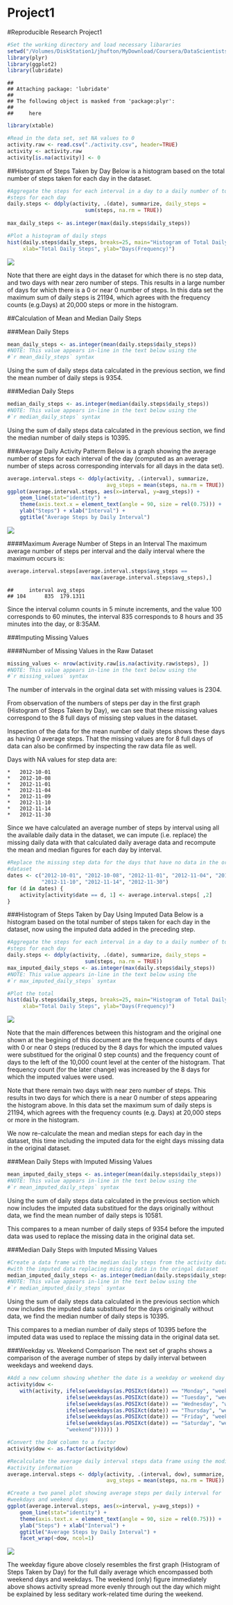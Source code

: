 # Project1

#Reproducible Research Project1


```r
#Set the working directory and load necessary libararies
setwd("/Volumes/DiskStation1/jhufton/MyDownload/Coursera/DataScientistsToolbox/ReproducableResearch/CourseProject1/RepData_PeerAssessment1")
library(plyr)
library(ggplot2)
library(lubridate)
```

```
## 
## Attaching package: 'lubridate'
## 
## The following object is masked from 'package:plyr':
## 
##     here
```

```r
library(xtable)

#Read in the data set, set NA values to 0
activity.raw <- read.csv("./activity.csv", header=TRUE)
activity <- activity.raw
activity[is.na(activity)] <- 0
```

##Histogram of Steps Taken by Day
Below is a histogram based on the total number of steps taken for each day in the 
dataset.  


```r
#Aggregate the steps for each interval in a day to a daily number of total 
#steps for each day
daily.steps <- ddply(activity, .(date), summarize, daily_steps = 
                         sum(steps, na.rm = TRUE))
                         
max_daily_steps <- as.integer(max(daily.steps$daily_steps))

#Plot a histogram of daily steps
hist(daily.steps$daily_steps, breaks=25, main="Histogram of Total Daily Steps", 
     xlab="Total Daily Steps", ylab="Days(Frequency)")
```

![](PA1_template_files/figure-html/unnamed-chunk-2-1.png) 

Note that there are eight days in the dataset for which there is no
step data, and two days with near zero number of steps.  This results in a large 
number of days for which there is a 0 or near 0 number of steps.  In this data 
set the maximum sum of daily steps is 21194, which 
agrees with the frequency counts (e.g.Days) at 20,000 steps or more in the histogram.

##Calculation of Mean and Median Daily Steps

###Mean Daily Steps


```r
mean_daily_steps <- as.integer(mean(daily.steps$daily_steps))
#NOTE: This value appears in-line in the text below using the 
#`r mean_daily_steps` syntax
```
Using the sum of daily steps data calculated in the previous section, we find the
mean number of daily steps is 9354.

###Median Daily Steps


```r
median_daily_steps <- as.integer(median(daily.steps$daily_steps))
#NOTE: This value appears in-line in the text below using the 
#`r median_daily_steps` syntax
```
Using the sum of daily steps data calculated in the previous section, we find the
median number of daily steps is 10395.

###Average Daily Activity Patterm
Below is a graph showing the average number of steps for each interval of the day 
(computed as an average number of steps across corresponding intervals for all
days in the data set).


```r
average.interval.steps <- ddply(activity, .(interval), summarize, 
                                avg_steps = mean(steps, na.rm = TRUE))
ggplot(average.interval.steps, aes(x=interval, y=avg_steps)) + 
    geom_line(stat="identity") + 
    theme(axis.text.x = element_text(angle = 90, size = rel(0.75))) + 
    ylab("Steps") + xlab("Interval") +
    ggtitle("Average Steps by Daily Interval")
```

![](PA1_template_files/figure-html/unnamed-chunk-3-1.png) 

####Maximum Average Number of Steps in an Interval
The maximum average number of steps per interval and the daily interval where 
the maximum occurs is:


```r
average.interval.steps[average.interval.steps$avg_steps == 
                           max(average.interval.steps$avg_steps),]
```

```
##     interval avg_steps
## 104      835  179.1311
```

Since the interval column counts in 5 minute increments, and the value 100 
corresponds to 60 minutes, the interval 835 corresponds to 8 hours and 35 
minutes into the day, or 8:35AM.

###Imputing Missing Values

####Number of Missing Values in the Raw Dataset


```r
missing_values <- nrow(activity.raw[is.na(activity.raw$steps), ])
#NOTE: This value appears in-line in the text below using the 
#`r missing_values` syntax
```

The number of intervals in the orginal data set with missing values is 
2304.

From observation of the numbers of steps per day in the first graph (Histogram 
of Steps Taken by Day), we can see that these missing values correspond to the 8 
full days of missing step values in the dataset.  

Inspection of the data for the mean number of daily steps shows these days as 
having 0 average steps.  That the missing values are for 8 full days of data 
can also be confirmed by inspecting the raw data file as well.

Days with NA values for step data are:

    *   2012-10-01
    *   2012-10-08
    *   2012-11-01
    *   2012-11-04
    *   2012-11-09
    *   2012-11-10
    *   2012-11-14
    *   2012-11-30

Since we have calculated an average number of steps by interval using all the 
available daily data in the dataset, we can impute (i.e. replace) the missing 
daily data with that calculated daily average data and recompute the mean and 
median figures for each day by interval.


```r
#Replace the missing step data for the days that have no data in the original
#dataset
dates <- c("2012-10-01", "2012-10-08", "2012-11-01", "2012-11-04", "2012-11-09", 
           "2012-11-10", "2012-11-14", "2012-11-30")
for (d in dates) { 
    activity[activity$date == d, 1] <- average.interval.steps[ ,2]
}
```
###Histogram of Steps Taken by Day Using Imputed Data
Below is a histogram based on the total number of steps taken for each day in the 
dataset, now using the imputed data added in the preceding step.  


```r
#Aggregate the steps for each interval in a day to a daily number of total 
#steps for each day
daily.steps <- ddply(activity, .(date), summarize, daily_steps = 
                         sum(steps, na.rm = TRUE))
max_imputed_daily_steps <- as.integer(max(daily.steps$daily_steps))
#NOTE: This value appears in-line in the text below using the 
#`r max_imputed_daily_steps` syntax

#Plot the total 
hist(daily.steps$daily_steps, breaks=25, main="Histogram of Total Daily Steps", 
     xlab="Total Daily Steps", ylab="Days(Frequency)")
```

![](PA1_template_files/figure-html/unnamed-chunk-7-1.png) 

Note that the main differences between this histogram and the original one shown
at the begining of this document are the frequence counts of days with 0 or near 
0 steps (reduced by the 8 days for which the imputed values were substitued for the original
0 step counts) and the frequency count of days to the left of the 10,000 count
level at the center of the histogram.  That frequency count (for the later change) 
was increased by the 8 days for which the imputed values were used.

Note that there remain two days with near zero number of steps.  This results in 
two days for which there is a near 0 number of steps appearing the histogram 
above.  In this data set the maximum sum of daily steps is 21194, 
which agrees with the frequency counts (e.g. Days) at 20,000 steps or more in 
the histogram.

We now re-calculate the mean and median steps for each day in the dataset, this
time including the imputed data for the eight days missing data in the original
dataset.

###Mean Daily Steps with Imputed Missing Values


```r
mean_imputed_daily_steps <- as.integer(mean(daily.steps$daily_steps))
#NOTE: This value appears in-line in the text below using the 
#`r mean_imputed_daily_steps` syntax
```
Using the sum of daily steps data calculated in the previous section which now
includes the imputed data substitued for the days originally without data, we 
find the mean number of daily steps is 10581.

This compares to a mean number of daily steps of 9354 before 
the imputed data was used to replace the missing data in the original data set.

###Median Daily Steps with Imputed Missing Values


```r
#Create a data frame with the median daily steps from the activity data
#with the imputed data replacing missing data in the oringal dataset
median_imputed_daily_steps <- as.integer(median(daily.steps$daily_steps))
#NOTE: This value appears in-line in the text below using the 
#`r median_imputed_daily_steps` syntax
```
Using the sum of daily steps data calculated in the previous section which now
includes the imputed data substitued for the days originally without data, we 
find the median number of daily steps is 10395.

This compares to a median number of daily steps of 10395 
before the imputed data was used to replace the missing data in the original data set.

###Weekday vs. Weekend Comparison
The next set of graphs shows a comparison of the average number of steps by 
daily interval between weekdays and weekend days.


```r
#Add a new column showing whether the date is a weekday or weekend day
activity$dow <- 
    with(activity, ifelse(weekdays(as.POSIXct(date)) == "Monday", "weekday",
                   ifelse(weekdays(as.POSIXct(date)) == "Tuesday", "weekday",
                   ifelse(weekdays(as.POSIXct(date)) == "Wednesday", "weekday",
                   ifelse(weekdays(as.POSIXct(date)) == "Thursday", "weekday",
                   ifelse(weekdays(as.POSIXct(date)) == "Friday", "weekday",
                   ifelse(weekdays(as.POSIXct(date)) == "Saturday", "weekend", 
                   "weekend")))))) )

#Convert the DoW column to a factor
activity$dow <- as.factor(activity$dow)

#Recalculate the average daily interval steps data frame using the modified 
#activity information
average.interval.steps <- ddply(activity, .(interval, dow), summarize, 
                                avg_steps = mean(steps, na.rm = TRUE))

#Create a two panel plot showing average steps per daily interval for 
#weekdays and weekend days
ggplot(average.interval.steps, aes(x=interval, y=avg_steps)) + 
    geom_line(stat="identity") + 
    theme(axis.text.x = element_text(angle = 90, size = rel(0.75))) + 
    ylab("Steps") + xlab("Interval") + 
    ggtitle("Average Steps by Daily Interval") +
    facet_wrap(~dow, ncol=1)
```

![](PA1_template_files/figure-html/unnamed-chunk-8-1.png) 

The weekday figure above closely resembles the first graph (Histogram of Steps Taken 
by Day) for the full daily average which encompassed both weekend days and 
weekdays. The weekend (only) figure immediately above shows activity spread more 
evenly through out the day which might be explained by less seditary work-related 
time during the weekend.  

